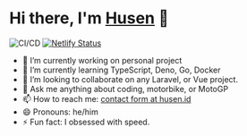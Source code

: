 # Hi there, I'm [Husen](http://husen.id) 👋

![CI/CD](https://github.com/hapakaien/site/workflows/CI/CD/badge.svg) [![Netlify Status](https://api.netlify.com/api/v1/badges/82403f6f-4df7-4120-8aac-5d5befb70ad0/deploy-status)](https://app.netlify.com/sites/husen-id/deploys)

- 🔭 I’m currently working on personal project
- 🌱 I’m currently learning TypeScript, Deno, Go, Docker
- 👯 I’m looking to collaborate on any Laravel, or Vue project.
- 💬 Ask me anything about coding, motorbike, or MotoGP
- 📫 How to reach me: [contact form at husen.id](https://husen.id/#contact-form)
- 😄 Pronouns: he/him
- ⚡ Fun fact: I obsessed with speed.

